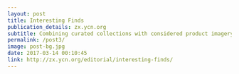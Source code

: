 ```yaml
---
layout: post
title: Interesting Finds 
publication_details: zx.ycn.org
subtitle: Combining curated collections with considered product imagery, Amazon’s Interesting Finds feature intends to make browsing on the platform more appealing. 
permalink: /post3/
image: post-bg.jpg
date: 2017-03-14 00:10:45
link: http://zx.ycn.org/editorial/interesting-finds/
---
```

